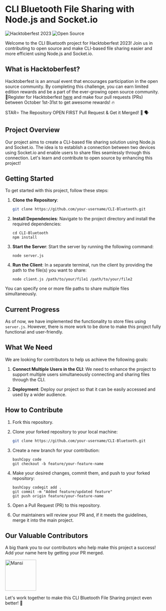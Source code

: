 # CLI Bluetooth File Sharing with Node.js and Socket.io

![Hacktoberfest 2023](https://img.shields.io/badge/Hacktoberfest-2023-blueviolet.svg)
![Open Source](https://img.shields.io/badge/Open%20Source-Yes-brightgreen.svg)

Welcome to the CLI Bluetooth project for Hacktoberfest 2023! Join us in contributing to open source and make CLI-based file sharing easier and more efficient using Node.js and Socket.io.

## What is Hacktoberfest?

Hacktoberfest is an annual event that encourages participation in the open source community. By completing this challenge, you can earn limited edition rewards and be a part of the ever-growing open source community.📢Register for Hacktoberfest [here](https://hacktoberfest.com) and make four pull requests (PRs) between October 1st-31st to get awesome rewards! 🔥

STAR⭐ The Repository OPEN FIRST Pull Request & Get it Merged! 🎉 🗣

## Project Overview

Our project aims to create a CLI-based file sharing solution using Node.js and Socket.io. The idea is to establish a connection between two devices using Socket.io and enable users to share files seamlessly through this connection. Let's learn and contribute to open source by enhancing this project!

## Getting Started

To get started with this project, follow these steps:

1. **Clone the Repository**: 
   ```bash
   git clone https://github.com/your-username/CLI-Bluetooth.git
   
2. **Install Dependencies**: Navigate to the project directory and install the required dependencies:

    ```
    cd CLI-Bluetooth
    npm install
    ```

3. **Start the Server**: Start the server by running the following command:

    ```
    node server.js
    ```

4. **Run the Client**: In a separate terminal, run the client by providing the path to the file(s) you want to share:

    ```
    node client.js /path/to/your/file1 /path/to/your/file2
    ```

You can specify one or more file paths to share multiple files simultaneously.
   
## Current Progress

As of now, we have implemented the functionality to store files using `server.js`. However, there is more work to be done to make this project fully functional and user-friendly.

## What We Need

We are looking for contributors to help us achieve the following goals:

1. **Connect Multiple Users in the CLI**: We need to enhance the project to support multiple users simultaneously connecting and sharing files through the CLI.

2. **Deployment**: Deploy our project so that it can be easily accessed and used by a wider audience.

## How to Contribute

1. Fork this repository.

2. Clone your forked repository to your local machine:

   ```bash
   git clone https://github.com/your-username/CLI-Bluetooth.git
   ```

1. Create a new branch for your contribution:

   ```
   bashCopy code
   git checkout -b feature/your-feature-name
   ```

2. Make your desired changes, commit them, and push to your forked repository:

   ```
   bashCopy codegit add .
   git commit -m "Added feature/updated feature"
   git push origin feature/your-feature-name
   ```

3. Open a Pull Request (PR) to this repository.

4. Our maintainers will review your PR and, if it meets the guidelines, merge it into the main project.

## Our Valuable Contributors

A big thank you to our contributors who help make this project a success! Add your name here by getting your PR merged.

<div align="left">
  <a href="https://github.com/Mannxxx">
    <img src="https://images.weserv.nl/?url=https://github.com/Mannxxx.png?v=4&h=300&w=300&fit=cover&mask=circle&maxage=7d" width="100" height="100" alt="Mansi">
  </a>
</div>

Let's work together to make this CLI Bluetooth File Sharing project even better! 🚀
